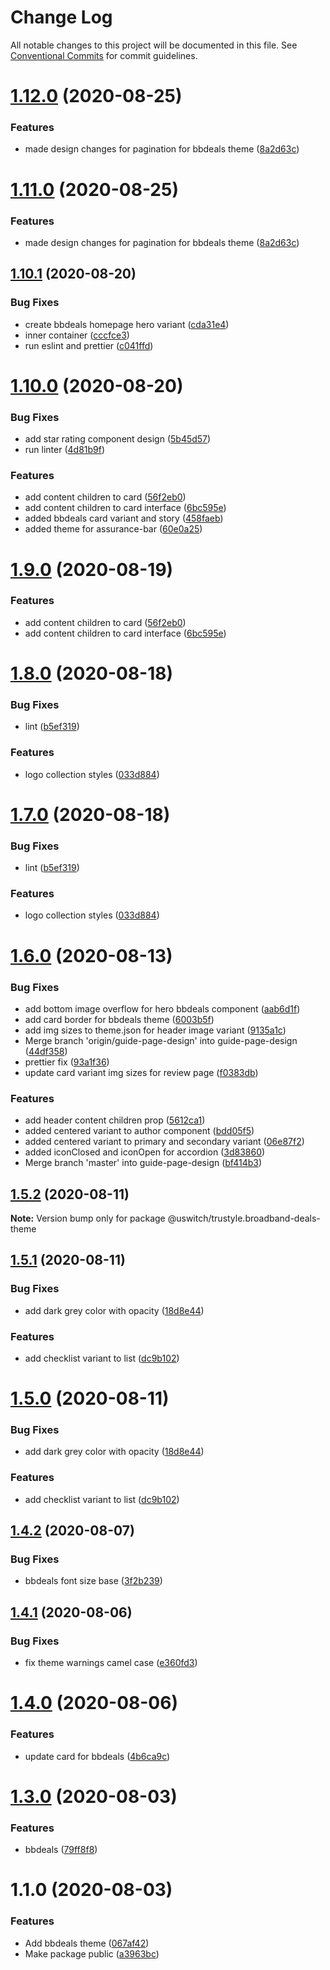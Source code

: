 # Change Log

All notable changes to this project will be documented in this file.
See [Conventional Commits](https://conventionalcommits.org) for commit guidelines.

# [1.12.0](https://github.com/uswitch/trustyle/compare/@uswitch/trustyle.broadband-deals-theme@1.10.1...@uswitch/trustyle.broadband-deals-theme@1.12.0) (2020-08-25)


### Features

* made design changes for pagination for bbdeals theme ([8a2d63c](https://github.com/uswitch/trustyle/commit/8a2d63c))





# [1.11.0](https://github.com/uswitch/trustyle/compare/@uswitch/trustyle.broadband-deals-theme@1.10.1...@uswitch/trustyle.broadband-deals-theme@1.11.0) (2020-08-25)


### Features

* made design changes for pagination for bbdeals theme ([8a2d63c](https://github.com/uswitch/trustyle/commit/8a2d63c))





## [1.10.1](https://github.com/uswitch/trustyle/compare/@uswitch/trustyle.broadband-deals-theme@1.10.0...@uswitch/trustyle.broadband-deals-theme@1.10.1) (2020-08-20)


### Bug Fixes

* create bbdeals homepage hero variant ([cda31e4](https://github.com/uswitch/trustyle/commit/cda31e4))
* inner container ([cccfce3](https://github.com/uswitch/trustyle/commit/cccfce3))
* run eslint and prettier ([c041ffd](https://github.com/uswitch/trustyle/commit/c041ffd))





# [1.10.0](https://github.com/uswitch/trustyle/compare/@uswitch/trustyle.broadband-deals-theme@1.8.0...@uswitch/trustyle.broadband-deals-theme@1.10.0) (2020-08-20)


### Bug Fixes

* add star rating component design ([5b45d57](https://github.com/uswitch/trustyle/commit/5b45d57))
* run linter ([4d81b9f](https://github.com/uswitch/trustyle/commit/4d81b9f))


### Features

* add content children to card ([56f2eb0](https://github.com/uswitch/trustyle/commit/56f2eb0))
* add content children to card interface ([6bc595e](https://github.com/uswitch/trustyle/commit/6bc595e))
* added bbdeals card variant and story ([458faeb](https://github.com/uswitch/trustyle/commit/458faeb))
* added theme for assurance-bar ([60e0a25](https://github.com/uswitch/trustyle/commit/60e0a25))





# [1.9.0](https://github.com/uswitch/trustyle/compare/@uswitch/trustyle.broadband-deals-theme@1.8.0...@uswitch/trustyle.broadband-deals-theme@1.9.0) (2020-08-19)


### Features

* add content children to card ([56f2eb0](https://github.com/uswitch/trustyle/commit/56f2eb0))
* add content children to card interface ([6bc595e](https://github.com/uswitch/trustyle/commit/6bc595e))





# [1.8.0](https://github.com/uswitch/trustyle/compare/@uswitch/trustyle.broadband-deals-theme@1.6.0...@uswitch/trustyle.broadband-deals-theme@1.8.0) (2020-08-18)


### Bug Fixes

* lint ([b5ef319](https://github.com/uswitch/trustyle/commit/b5ef319))


### Features

* logo collection styles ([033d884](https://github.com/uswitch/trustyle/commit/033d884))





# [1.7.0](https://github.com/uswitch/trustyle/compare/@uswitch/trustyle.broadband-deals-theme@1.6.0...@uswitch/trustyle.broadband-deals-theme@1.7.0) (2020-08-18)


### Bug Fixes

* lint ([b5ef319](https://github.com/uswitch/trustyle/commit/b5ef319))


### Features

* logo collection styles ([033d884](https://github.com/uswitch/trustyle/commit/033d884))





# [1.6.0](https://github.com/uswitch/trustyle/compare/@uswitch/trustyle.broadband-deals-theme@1.5.2...@uswitch/trustyle.broadband-deals-theme@1.6.0) (2020-08-13)


### Bug Fixes

* add bottom image overflow for hero bbdeals component ([aab6d1f](https://github.com/uswitch/trustyle/commit/aab6d1f))
* add card border for bbdeals theme ([6003b5f](https://github.com/uswitch/trustyle/commit/6003b5f))
* add img sizes to theme.json for header image variant ([9135a1c](https://github.com/uswitch/trustyle/commit/9135a1c))
* Merge branch 'origin/guide-page-design'  into guide-page-design ([44df358](https://github.com/uswitch/trustyle/commit/44df358))
* prettier fix ([93a1f36](https://github.com/uswitch/trustyle/commit/93a1f36))
* update card variant img sizes for review page ([f0383db](https://github.com/uswitch/trustyle/commit/f0383db))


### Features

* add header content children prop ([5612ca1](https://github.com/uswitch/trustyle/commit/5612ca1))
* added centered variant to author component ([bdd05f5](https://github.com/uswitch/trustyle/commit/bdd05f5))
* added centered variant to primary and secondary variant ([06e87f2](https://github.com/uswitch/trustyle/commit/06e87f2))
* added iconClosed and iconOpen for accordion ([3d83860](https://github.com/uswitch/trustyle/commit/3d83860))
* Merge branch 'master' into guide-page-design ([bf414b3](https://github.com/uswitch/trustyle/commit/bf414b3))






## [1.5.2](https://github.com/uswitch/trustyle/compare/@uswitch/trustyle.broadband-deals-theme@1.5.1...@uswitch/trustyle.broadband-deals-theme@1.5.2) (2020-08-11)

**Note:** Version bump only for package @uswitch/trustyle.broadband-deals-theme





## [1.5.1](https://github.com/uswitch/trustyle/compare/@uswitch/trustyle.broadband-deals-theme@1.4.2...@uswitch/trustyle.broadband-deals-theme@1.5.1) (2020-08-11)


### Bug Fixes

* add dark grey color with opacity ([18d8e44](https://github.com/uswitch/trustyle/commit/18d8e44))


### Features

* add checklist variant to list ([dc9b102](https://github.com/uswitch/trustyle/commit/dc9b102))





# [1.5.0](https://github.com/uswitch/trustyle/compare/@uswitch/trustyle.broadband-deals-theme@1.4.2...@uswitch/trustyle.broadband-deals-theme@1.5.0) (2020-08-11)


### Bug Fixes

* add dark grey color with opacity ([18d8e44](https://github.com/uswitch/trustyle/commit/18d8e44))


### Features

* add checklist variant to list ([dc9b102](https://github.com/uswitch/trustyle/commit/dc9b102))






## [1.4.2](https://github.com/uswitch/trustyle/compare/@uswitch/trustyle.broadband-deals-theme@1.4.1...@uswitch/trustyle.broadband-deals-theme@1.4.2) (2020-08-07)


### Bug Fixes

* bbdeals font size base ([3f2b239](https://github.com/uswitch/trustyle/commit/3f2b239))





## [1.4.1](https://github.com/uswitch/trustyle/compare/@uswitch/trustyle.broadband-deals-theme@1.4.0...@uswitch/trustyle.broadband-deals-theme@1.4.1) (2020-08-06)


### Bug Fixes

* fix theme warnings camel case ([e360fd3](https://github.com/uswitch/trustyle/commit/e360fd3))





# [1.4.0](https://github.com/uswitch/trustyle/compare/@uswitch/trustyle.broadband-deals-theme@1.3.0...@uswitch/trustyle.broadband-deals-theme@1.4.0) (2020-08-06)


### Features

* update card for bbdeals ([4b6ca9c](https://github.com/uswitch/trustyle/commit/4b6ca9c))





# [1.3.0](https://github.com/uswitch/trustyle/compare/@uswitch/trustyle.broadband-deals-theme@1.1.0...@uswitch/trustyle.broadband-deals-theme@1.3.0) (2020-08-03)


### Features

* bbdeals ([79ff8f8](https://github.com/uswitch/trustyle/commit/79ff8f8))





# 1.1.0 (2020-08-03)


### Features

* Add bbdeals theme ([067af42](https://github.com/uswitch/trustyle/commit/067af42))
* Make package public ([a3963bc](https://github.com/uswitch/trustyle/commit/a3963bc))
